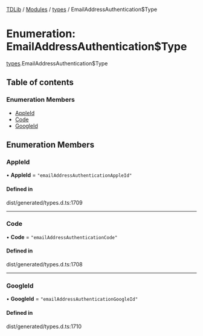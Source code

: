 [TDLib](../README.md) / [Modules](../modules.md) / [types](../modules/types.md) / EmailAddressAuthentication$Type

# Enumeration: EmailAddressAuthentication$Type

[types](../modules/types.md).EmailAddressAuthentication$Type

## Table of contents

### Enumeration Members

- [AppleId](types.EmailAddressAuthentication_Type.md#appleid)
- [Code](types.EmailAddressAuthentication_Type.md#code)
- [GoogleId](types.EmailAddressAuthentication_Type.md#googleid)

## Enumeration Members

### AppleId

• **AppleId** = ``"emailAddressAuthenticationAppleId"``

#### Defined in

dist/generated/types.d.ts:1709

___

### Code

• **Code** = ``"emailAddressAuthenticationCode"``

#### Defined in

dist/generated/types.d.ts:1708

___

### GoogleId

• **GoogleId** = ``"emailAddressAuthenticationGoogleId"``

#### Defined in

dist/generated/types.d.ts:1710
